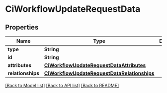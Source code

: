 # CiWorkflowUpdateRequestData

## Properties
Name | Type | Description | Notes
------------ | ------------- | ------------- | -------------
**type** | **String** |  | 
**id** | **String** |  | 
**attributes** | [**CiWorkflowUpdateRequestDataAttributes**](CiWorkflowUpdateRequestDataAttributes.md) |  | [optional] 
**relationships** | [**CiWorkflowUpdateRequestDataRelationships**](CiWorkflowUpdateRequestDataRelationships.md) |  | [optional] 

[[Back to Model list]](../README.md#documentation-for-models) [[Back to API list]](../README.md#documentation-for-api-endpoints) [[Back to README]](../README.md)


